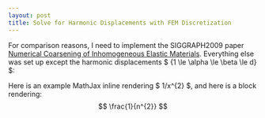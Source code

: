 ```yaml
---
layout: post
title: Solve for Harmonic Displacements with FEM Discretization
---
```


For comparison reasons, I need to implement the SIGGRAPH2009 paper [Numerical Coarsening of Inhomogeneous Elastic Materials](http://users.cms.caltech.edu/~owhadi/publications/KMOD09.pdf). Everything else was set up except the harmonic displacements $ {1 \le \alpha \le \beta \le d} $:

Here is an example MathJax inline rendering $ 1/x^{2} $, and here is a block rendering: 
$$ \frac{1}{n^{2}} $$
